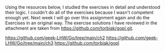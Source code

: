 Using the resources below, I studied the exercises in detail and understood their logic. I couldn't do all of the exercises because I wasn't competent enough yet. Next week I will go over this assignment again and do the Exercises in an original way. The exercise solutions I have reviewed in the attachment are taken from https://github.com/torbiak/gopl.git.

https://github.com/geek-LHW/Go/tree/main/ch2
https://github.com/geek-LHW/Go/tree/main/ch3
https://github.com/torbiak/gopl